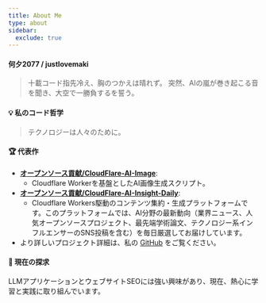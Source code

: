 ```yaml
---
title: About Me
type: about
sidebar:
  exclude: true
---
```

#### 何夕2077 / justlovemaki

> 十載コード指先冷え、胸のつかえは晴れず。
> 突然、AIの嵐が巻き起こる音を聞き、大空で一勝負するを誓う。

#### 💡 私のコード哲学

> テクノロジーは人々のために。

#### 🏆 代表作

*   **[オープンソース貢献/CloudFlare-AI-Image](https://github.com/justlovemaki/CloudFlare-AI-Image)**:
    *   Cloudflare Workerを基盤としたAI画像生成スクリプト。
*   **[オープンソース貢献/CloudFlare-AI-Insight-Daily](https://github.com/justlovemaki/CloudFlare-AI-Insight-Daily)**:
    *   Cloudflare Workers駆動のコンテンツ集約・生成プラットフォームです。このプラットフォームでは、AI分野の最新動向（業界ニュース、人気オープンソースプロジェクト、最先端学術論文、テクノロジー系インフルエンサーのSNS投稿を含む）を毎日厳選してお届けしています。
*   より詳しいプロジェクト詳細は、私の [GitHub](https://github.com/justlovemaki) をご覧ください。

#### 🌱 現在の探求

LLMアプリケーションとウェブサイトSEOには強い興味があり、現在、熱心に学習と実践に取り組んでいます。